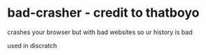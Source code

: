 # bad-crasher - credit to thatboyo
crashes your browser but with bad websites so ur history is bad

used in discratch
